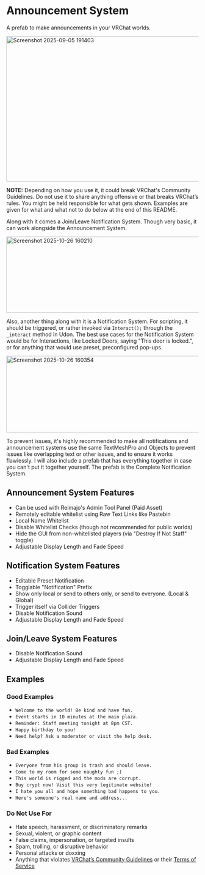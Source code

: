 # Announcement System
A prefab to make announcements in your VRChat worlds.

<img width="695" height="380" alt="Screenshot 2025-09-05 191403" src="https://github.com/user-attachments/assets/fc800e26-c393-4135-b12d-4d93997f8a57" />

**NOTE:** Depending on how you use it, it could break VRChat's Community Guidelines. Do not use it to share anything offensive or that breaks VRChat’s rules. You might be held responsible for what gets shown. Examples are given for what and what not to do below at the end of this README.

Along with it comes a Join/Leave Notification System. Though very basic, it can work alongside the Announcement System.

<img width="549" height="199" alt="Screenshot 2025-10-26 160210" src="https://github.com/user-attachments/assets/259624ba-6582-460b-b954-52647dd64fe9" />

Also, another thing along with it is a Notification System. For scripting, it should be triggered, or rather invoked via `Interact();` through the `_interact` method in Udon.
The best use cases for the Notification System would be for Interactions, like Locked Doors, saying "This door is locked.", or for anything that would use preset, preconfigured pop-ups.

<img width="901" height="200" alt="Screenshot 2025-10-26 160354" src="https://github.com/user-attachments/assets/f996fedc-ad25-4c96-9836-6e34763e4a67" />

To prevent issues, it's highly recommended to make all notifications and announcement systems use the same TextMeshPro and Objects to prevent issues like overlapping text or other issues, and to ensure it works flawlessly. I will also include a prefab that has everything together in case you can't put it together yourself. The prefab is the Complete Notification System.

## Announcement System Features
- Can be used with Reimajo's Admin Tool Panel (Paid Asset)
- Remotely editable whitelist using Raw Text Links like Pastebin
- Local Name Whitelist
- Disable Whitelist Checks (though not recommended for public worlds)
- Hide the GUI from non-whitelisted players (via "Destroy If Not Staff" toggle)
- Adjustable Display Length and Fade Speed

## Notification System Features
- Editable Preset Notification
- Togglable "Notification" Prefix
- Show only local or send to others only, or send to everyone. (Local & Global)
- Trigger itself via Collider Triggers
- Disable Notification Sound
- Adjustable Display Length and Fade Speed

## Join/Leave System Features
- Disable Notification Sound
- Adjustable Display Length and Fade Speed

## Examples

### Good Examples 
- `Welcome to the world! Be kind and have fun.`
- `Event starts in 10 minutes at the main plaza.`
- `Reminder: Staff meeting tonight at 8pm CST.`
- `Happy birthday to you!`
- `Need help? Ask a moderator or visit the help desk.`

### Bad Examples
- `Everyone from his group is trash and should leave.`
- `Come to my room for some naughty fun ;)`
- `This world is rigged and the mods are corrupt.`
- `Buy crypt now! Visit this very legitimate website!`
- `I hate you all and hope something bad happens to you.`
- `Here's someone's real name and address...`

### Do Not Use For
- Hate speech, harassment, or discriminatory remarks  
- Sexual, violent, or graphic content  
- False claims, impersonation, or targeted insults  
- Spam, trolling, or disruptive behavior  
- Personal attacks or doxxing  
- Anything that violates [VRChat’s Community Guidelines](https://hello.vrchat.com/community-guidelines) or their [Terms of Service](https://hello.vrchat.com/legal)
